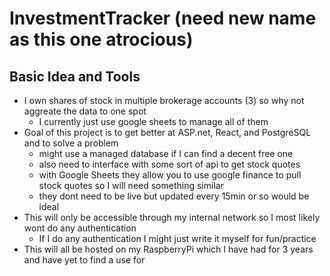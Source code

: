 # InvestmentTracker (need new name as this one atrocious)
## Basic Idea and Tools
- I own shares of stock in multiple brokerage accounts (3) so why not aggreate the data to one spot
    - I currently just use google sheets to manage all of them
- Goal of this project is to get better at ASP.net, React, and PostgreSQL and to solve a problem
    - might use a managed database if I can find a decent free one
    - also need to interface with some sort of api to get stock quotes
    - with Google Sheets they allow you to use google finance to pull stock quotes so I will need something similar
    - they dont need to be live but updated every 15min or so would be ideal
- This will only be accessible through my internal network so I most likely wont do any authentication
    - If I do any authentication I might just write it myself for fun/practice
- This will all be hosted on my RaspberryPi which I have had for 3 years and have yet to find a use for